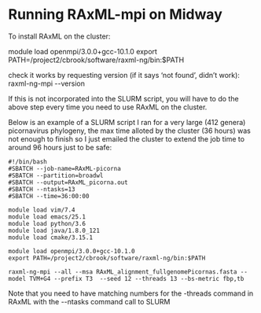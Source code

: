 # Running RAxML-mpi on Midway

To install RAxML on the cluster:

module load openmpi/3.0.0+gcc-10.1.0
export PATH=/project2/cbrook/software/raxml-ng/bin:$PATH

check it works by requesting version (if it says ‘not found’, didn’t work):
raxml-ng-mpi --version

If this is not incorporated into the SLURM script, you will have to do the
above step every time you need to use RAxML on the cluster. 

Below is an example of a SLURM script I ran for a very large (412 genera) 
picornavirus phylogeny, the max time alloted by the cluster (36 hours) was not
enough to finish so I just emailed the cluster to extend the job time to around
96 hours just to be safe: 

```
#!/bin/bash
#SBATCH --job-name=RAxML-picorna
#SBATCH --partition=broadwl
#SBATCH --output=RAxML_picorna.out
#SBATCH --ntasks=13
#SBATCH --time=36:00:00

module load vim/7.4
module load emacs/25.1
module load python/3.6
module load java/1.8.0_121
module load cmake/3.15.1

module load openmpi/3.0.0+gcc-10.1.0
export PATH=/project2/cbrook/software/raxml-ng/bin:$PATH

raxml-ng-mpi --all --msa RAxML_alignment_fullgenomePicornas.fasta --model TVM+G4 --prefix T3  --seed 12 --threads 13 --bs-metric fbp,tb
```

Note that you need to have matching numbers for the -threads command in RAxML with the --ntasks command
call to SLURM

